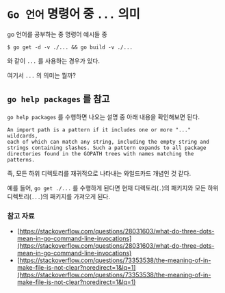 # `Go 언어` 명령어 중 `...` 의미

go 언어를 공부하는 중 명령어 예시들 중 

```shell
$ go get -d -v ./... && go build -v ./...
```

와 같이 `...` 를 사용하는 경우가 있다.

여기서 `...` 의 의미는 뭘까?

## `go help packages` 를 참고

`go help packages` 를 수행하면 나오는 설명 중 아래 내용을 확인해보면 된다.

```
An import path is a pattern if it includes one or more "..." wildcards,
each of which can match any string, including the empty string and
strings containing slashes. Such a pattern expands to all package
directories found in the GOPATH trees with names matching the
patterns.
```

즉, 모든 하위 디렉토리를 재귀적으로 나타내는 와일드카드 개념인 것 같다.

예를 들어, `go get ./...` 를 수행하게 된다면 현재 디렉토리(`.`)의 패키지와 모든 하위 디렉토리(`...`)의 패키지를 가져오게 된다.

### 참고 자료
- [https://stackoverflow.com/questions/28031603/what-do-three-dots-mean-in-go-command-line-invocations](https://stackoverflow.com/questions/28031603/what-do-three-dots-mean-in-go-command-line-invocations)
- [https://stackoverflow.com/questions/73353538/the-meaning-of-in-make-file-is-not-clear?noredirect=1&lq=1](https://stackoverflow.com/questions/73353538/the-meaning-of-in-make-file-is-not-clear?noredirect=1&lq=1)